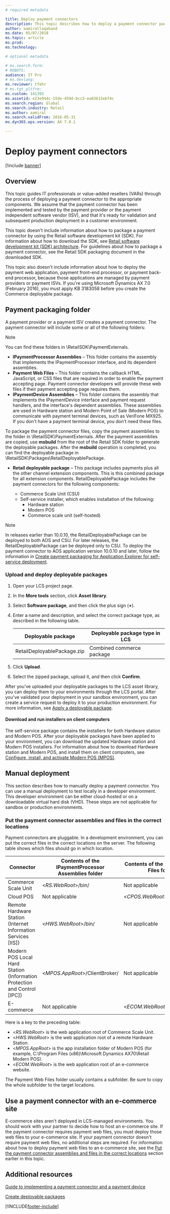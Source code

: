 ```yaml
---
# required metadata

title: Deploy payment connectors
description: This topic describes how to deploy a payment connector package to the appropriate components.
author: aamirallaqaband
ms.date: 05/07/2018
ms.topic: article
ms.prod:
ms.technology:

# optional metadata

# ms.search.form:
# ROBOTS:
audience: IT Pro
# ms.devlang:
ms.reviewer: tfehr
# ms.tgt_pltfrm:
ms.custom: 141393
ms.assetid: e23e944c-15de-459d-bcc5-ea03615ebf4c
ms.search.region: Global
ms.search.industry: Retail
ms.author: aamiral
ms.search.validFrom: 2016-05-31
ms.dyn365.ops.version: AX 7.0.1

---
```


# Deploy payment connectors

[!include [banner](../includes/banner.md)]

## Overview

This topic guides IT professionals or value-added resellers (VARs) through the process of deploying a payment connector to the appropriate components. We assume that the payment connector has been implemented and tested by the payment provider or the payment independent software vendor (ISV), and that it's ready for validation and subsequent production deployment in a customer environment.

This topic doesn't include information about how to package a payment connector by using the Retail software development kit (SDK). For information about how to download the SDK, see [Retail software development kit (SDK) architecture](retail-sdk/retail-sdk-overview.md). For guidelines about how to package a payment connector, see the Retail SDK packaging document in the downloaded SDK.

This topic also doesn't include information about how to deploy the payment web application, payment front-end processor, or payment back-end processor, because those applications are managed by payment providers or payment ISVs. If you're using Microsoft Dynamics AX 7.0 (February 2016), you must apply KB 3183058 before you create the Commerce deployable package.

## Payment packaging folder

A payment provider or a payment ISV creates a payment connector. The payment connector will include some or all of the following folders:

> [!NOTE]
> You can find these folders in \\RetailSDK\\PaymentExternals.

- **IPaymentProcessor Assemblies** – This folder contains the assembly that implements the IPaymentProcessor interface, and its dependent assemblies.
- **Payment Web Files** – This folder contains the callback HTML, JavaScript, or CSS files that are required in order to enable the payment accepting page. Payment connector developers will provide these web files if their payment accepting page requires them.
- **IPaymentDevice Assemblies** – This folder contains the assembly that implements the IPaymentDevice interface and payment request handlers, and the interface's dependent assemblies. These assemblies are used in Hardware station and Modern Point of Sale (Modern POS) to communicate with payment terminal devices, such as VeriFone MX925. If you don't have a payment terminal device, you don't need these files.

To package the payment connector files, copy the payment assemblies to the folder in \\RetailSDK\\PaymentExternals. After the payment assemblies are copied, use **msbuild** from the root of the Retail SDK folder to generate the deployable packages. After the **msbuild** operation is completed, you can find the deployable package in \\RetailSDK\\Packages\\RetailDeployablePackage.

- **Retail deployable package** – This package includes payments plus all the other channel extension components. This is this combined package for all extension components. RetailDeployablePackage includes the payment connectors for the following components:
    
    - Commerce Scale Unit (CSU)
    - Self-service installer, which enables installation of the following:
        - Hardware station
        - Modern POS
        - Commerce scale unit (self-hosted)

> [!NOTE]
> In releases earlier than 10.0.10, the RetailDeployablePackage can be deployed to both AOS and CSU. For later releases, the RetailDeployablePackage can be deployed only to CSU. To deploy the payment connector to AOS application version 10.0.10 and later, follow the information in [Create payment packaging for Application Explorer for self-service deployment](./payment-connector-package.md).

### Upload and deploy deployable packages

1. Open your LCS project page.
2. In the **More tools** section, click **Asset library**.
3. Select **Software package**, and then click the plus sign (**+**).
4. Enter a name and description, and select the correct package type, as described in the following table.

    | Deployable package                    | Deployable package type in LCS |
    |---------------------------------------|--------------------------------|
    | RetailDeployablePackage.zip               | Combined commerce package      |

5. Click **Upload**.
6. Select the zipped package, upload it, and then click **Confirm**.

After you've uploaded your deployable packages to the LCS asset library, you can deploy them to your environments through the LCS portal. After you've validated your deployment in your sandbox environment, you can create a service request to deploy it to your production environment. For more information, see [Apply a deployable package](../../fin-ops-core/dev-itpro/deployment/apply-deployable-package-system.md).

#### Download and run installers on client computers

The self-service package contains the installers for both Hardware station and Modern POS. After your deployable packages have been applied to your environment, you can download the updated Hardware station and Modern POS installers. For information about how to download Hardware station and Modern POS, and install them on client computers, see [Configure, install, and activate Modern POS (MPOS)](../retail-modern-pos-device-activation.md).

## Manual deployment

This section describes how to manually deploy a payment connector. You can use a manual deployment to test locally in a developer environment. This developer environment can be either cloud-hosted or on a downloadable virtual hard disk (VHD). These steps are not applicable for sandbox or production environments.

### Put the payment connector assemblies and files in the correct locations

Payment connectors are pluggable. In a development environment, you can put the correct files in the correct locations on the server. The following table shows which files should go in which location.

|  Connector | Contents of the IPaymentProcessor Assemblies folder | Contents of the Payment Web Files folder | Contents of the IPaymentDevice Assemblies folder |
|-----------|-----------------------------|------------------------------|---|
| Commerce Scale Unit                                                              | &lt;*RS.WebRoot*&gt;/bin/                                                 | Not applicable                           | Not applicable                                   |
| Cloud POS                                                                  | Not applicable                                                            | &lt;*CPOS.WebRoot*&gt;/Connectors/       | Not applicable                                   |
| Remote Hardware Station (Internet Information Services \[IIS\])            | &lt;*HWS.WebRoot*&gt;/bin/                                                | Not applicable                           | &lt;*HWS.WebRoot*&gt;/bin/                       |
| Modern POS Local Hard Station (Information Protection and Control \[IPC\]) | &lt;*MPOS.AppRoot*&gt;/ClientBroker/                                      | Not applicable                           | &lt;*MPOS.AppRoot*&gt;/ClientBroker/             |
| E-commerce                                                                 | Not applicable                                                            | &lt;*ECOM.WebRoot*&gt;/Connectors/       | Not applicable                                   |

Here is a key to the preceding table:

- &lt;*RS.WebRoot*&gt; is the web application root of Commerce Scale Unit.
- &lt;*HWS.WebRoot*&gt; is the web application root of a remote Hardware Station.
- &lt;*MPOS.AppRoot*&gt; is the app installation folder of Modern POS (for example, C:\\Program Files (x86)\\Microsoft Dynamics AX70\\Retail Modern POS).
- &lt;*ECOM.WebRoot*&gt; is the web application root of an e-commerce website.

The Payment Web Files folder usually contains a subfolder. Be sure to copy the whole subfolder to the target locations.

## Use a payment connector with an e-commerce site

E-commerce sites aren't deployed in LCS-managed environments. You should work with your partner to decide how to host an e-commerce site. If the payment connector requires payment web files, you must deploy those web files to your e-commerce site. If your payment connector doesn't require payment web files, no additional steps are required. For information about how to deploy payment web files to an e-commerce site, see the [Put the payment connector assemblies and files in the correct locations](deploy-payment-connector.md#put-the-payment-connector-assemblies-and-files-in-the-correct-locations) section earlier in this topic.

## Additional resources

[Guide to implementing a payment connector and a payment device](https://download.microsoft.com/download/e/2/7/e2735c65-1e66-4b8d-8a3c-e6ef3a319137/The%20Guide%20to%20Implementing%20Payment%20Connector%20and%20Payment%20Device_update.pdf)

[Create deployable packages](retail-sdk/retail-sdk-packaging.md)


[!INCLUDE[footer-include](../../includes/footer-banner.md)]
